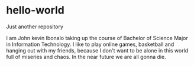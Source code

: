 # hello-world


Just another repository


I am John kevin Ibonalo taking up the course of Bachelor of Science Major in Information Technology. I like to play online games, basketball and hanging out with my friends, because I don't want to be alone in this world full of miseries and chaos. In the near future we are all gonna die.

